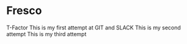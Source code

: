 # Fresco
T-Factor
This is my first attempt at GIT and SLACK
This is my second attempt
This is my third attempt
